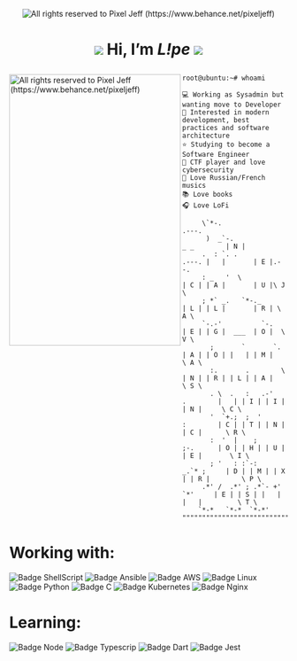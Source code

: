 <p align="center">
  <img alt="All rights reserved to Pixel Jeff (https://www.behance.net/pixeljeff)" src="https://mir-s3-cdn-cf.behance.net/project_modules/1400_opt_1/9afe0493484903.5e66500f8dea4.gif" />
</p>
<h1>
  <p align="center">
    <img src="https://img.icons8.com/doodle/48/000000/tulip.png"/> Hi, I’m <i>L!pe</i> <img src="https://img.icons8.com/doodle/48/000000/tea--v1.png"/>
  </p>
</h1>


<img align="left" src="https://mir-s3-cdn-cf.behance.net/project_modules/max_1200/783ff285743343.5d84ba592b6f6.gif" alt="All rights reserved to Pixel Jeff (https://www.behance.net/pixeljeff)" width="310" height="490" />


```console
root@ubuntu:~# whoami

💻 Working as Sysadmin but wanting move to Developer
💖 Interested in modern development, best practices and software architecture
⭐ Studying to become a Software Engineer
🚩 CTF player and love cybersecurity
🎵 Love Russian/French musics
📚 Love books
🎧 Love LoFi
```

```
     \`*-.                                           .---.
      )  _`-.                             _ _        | N |   
     .  : `. .                     .---. |   |       | E |.--.   
     : _   '  \                    | C | | A |       | U |\ J \   
     ; *` _.   `*-._               | L | | L |       | R | \ A \   
     `-.-'          `-.            | E | | G |  ___  | O |  \ V \   
       ;       `       `.          | A | | O | |   | | M |   \ A \    
       :.       .        \         | N | | R | | L | | A |    \ S \    
       . \  .   :   .-'   .        |   | | I | | I | | N |     \ C \   
       '  `+.;  ;  '      :        | C | | T | | N | | C |      \ R \   
       :  '  |    ;       ;-.      | O | | H | | U | | E |       \ I \   
       ; '   : :`-:     _.`* ;     | D | | M | | X | | R |        \ P \   
     .*' /  .*' ; .*`- +'  `*'     | E | | S | |   | |   |         \ T \
    `*-*   `*-*  `*-*'          """"""""""""""""""""""""""""""""""""""""""
```

# Working with:
![Badge ShellScript](https://img.shields.io/badge/Shell_Script-121011?style=for-the-badge&logo=gnu-bash&logoColor=white)
![Badge Ansible](https://img.shields.io/badge/Ansible-000000?style=for-the-badge&logo=ansible&logoColor=white)
![Badge AWS](https://img.shields.io/badge/Amazon_AWS-232F3E?style=for-the-badge&logo=amazon-aws&logoColor=white)
![Badge Linux](https://img.shields.io/badge/Linux-FCC624?style=for-the-badge&logo=linux&logoColor=black)
![Badge Python](https://img.shields.io/badge/Python-FFD43B?style=for-the-badge&logo=python&logoColor=darkgreen)
![Badge C](https://img.shields.io/badge/C-00599C?style=for-the-badge&logo=c&logoColor=white)
![Badge Kubernetes](https://img.shields.io/badge/kubernetes-326ce5.svg?&style=for-the-badge&logo=kubernetes&logoColor=white)
![Badge Nginx](https://img.shields.io/badge/Nginx-009639?style=for-the-badge&logo=nginx&logoColor=white)

# Learning:
![Badge Node](https://img.shields.io/badge/Node.js-339933?style=for-the-badge&logo=nodedotjs&logoColor=white)
![Badge Typescrip](https://img.shields.io/badge/TypeScript-007ACC?style=for-the-badge&logo=typescript&logoColor=white)
![Badge Dart](https://img.shields.io/badge/Dart-0175C2?style=for-the-badge&logo=dart&logoColor=white)
![Badge Jest](https://img.shields.io/badge/Jest-C21325?style=for-the-badge&logo=jest&logoColor=white)

<!---
- 👀 I’m interested in ...
- 🌱 I’m currently learning ...
- 💞️ I’m looking to collaborate on ...
- 📫 How to reach me ...


Tulipesz/Tulipesz is a ✨ special ✨ repository because its `README.md` (this file) appears on your GitHub profile.
You can click the Preview link to take a look at your changes.
--->
